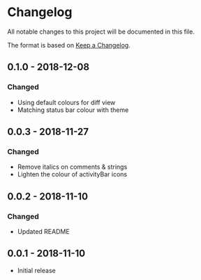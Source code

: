 # Changelog
All notable changes to this project will be documented in this file.

The format is based on [Keep a Changelog](https://keepachangelog.com/en/1.0.0/).

## 0.1.0 - 2018-12-08
### Changed
- Using default colours for diff view
- Matching status bar colour with theme

## 0.0.3 - 2018-11-27
### Changed
- Remove italics on comments & strings
- Lighten the colour of activityBar icons

## 0.0.2 - 2018-11-10
### Changed
- Updated README

## 0.0.1 - 2018-11-10
- Initial release

